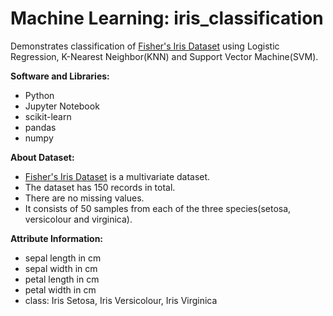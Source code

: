 # Machine Learning: iris_classification

Demonstrates classification of [Fisher's Iris Dataset](https://archive.ics.uci.edu/ml/datasets/Iris) using Logistic Regression, K-Nearest Neighbor(KNN) and Support Vector Machine(SVM).

**Software and Libraries:**
  * Python
  * Jupyter Notebook
  * scikit-learn
  * pandas
  * numpy

**About Dataset:**

 * [Fisher's Iris Dataset](https://archive.ics.uci.edu/ml/datasets/Iris) is a multivariate dataset.
 * The dataset has 150 records in total.
 * There are no missing values.
 * It consists of 50 samples from each of the three species(setosa, versicolour and virginica).

**Attribute Information:**
 * sepal length in cm
 * sepal width in cm
 * petal length in cm
 * petal width in cm
 * class: Iris Setosa, Iris Versicolour, Iris Virginica
